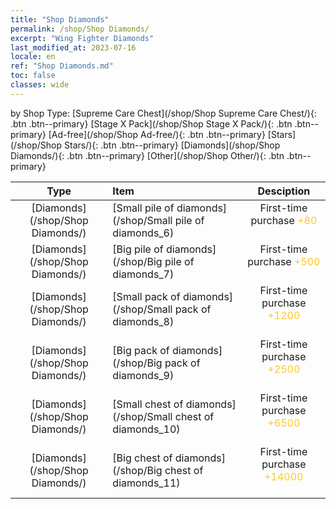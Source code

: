 ```yaml
---
title: "Shop Diamonds"
permalink: /shop/Shop Diamonds/
excerpt: "Wing Fighter Diamonds"
last_modified_at: 2023-07-16
locale: en
ref: "Shop Diamonds.md"
toc: false
classes: wide
---
```


  by Shop Type:  [Supreme Care Chest](/shop/Shop Supreme Care Chest/){: .btn .btn--primary}  [Stage X Pack](/shop/Shop Stage X Pack/){: .btn .btn--primary}  [Ad-free](/shop/Shop Ad-free/){: .btn .btn--primary}  [Stars](/shop/Shop Stars/){: .btn .btn--primary}  [Diamonds](/shop/Shop Diamonds/){: .btn .btn--primary}  [Other](/shop/Shop Other/){: .btn .btn--primary}

  |    Type   |   Item   | Desciption |
  |:---------:|:---------|:----------:|
 [Diamonds](/shop/Shop Diamonds/) |[Small pile of diamonds](/shop/Small pile of diamonds_6) | First-time purchase <span style="color: #FFC926">+80</span><br/><span style="color: #ffffff;"></span | 
 [Diamonds](/shop/Shop Diamonds/) |[Big pile of diamonds](/shop/Big pile of diamonds_7) | First-time purchase <span style="color: #FFC926">+500</span><br/><span style="color: #ffffff;"></span | 
 [Diamonds](/shop/Shop Diamonds/) |[Small pack of diamonds](/shop/Small pack of diamonds_8) | First-time purchase <span style="color: #FFC926">+1200</span><br/><span style="color: #ffffff;"></span | 
 [Diamonds](/shop/Shop Diamonds/) |[Big pack of diamonds](/shop/Big pack of diamonds_9) | First-time purchase <span style="color: #FFC926">+2500</span><br/><span style="color: #ffffff;"></span | 
 [Diamonds](/shop/Shop Diamonds/) |[Small chest of diamonds](/shop/Small chest of diamonds_10) | First-time purchase <span style="color: #FFC926">+6500</span><br/><span style="color: #ffffff;"></span | 
 [Diamonds](/shop/Shop Diamonds/) |[Big chest of diamonds](/shop/Big chest of diamonds_11) | First-time purchase <span style="color: #FFC926">+14000</span><br/><span style="color: #ffffff;"></span | 
